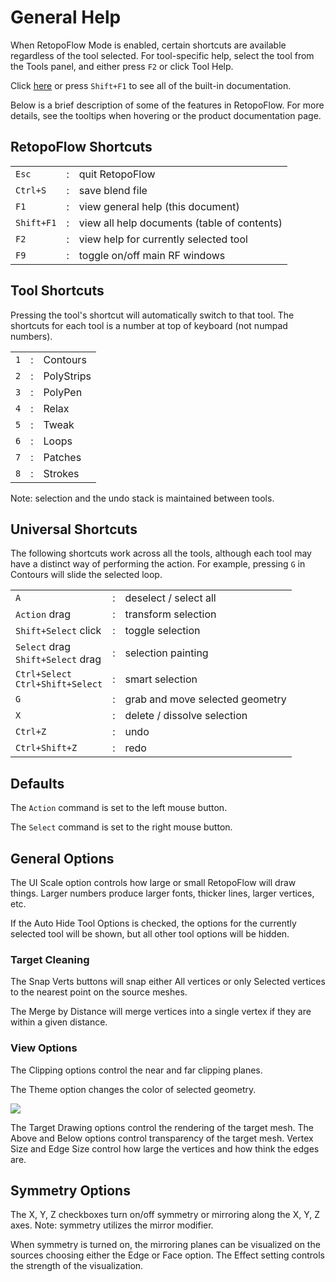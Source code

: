 # General Help

When RetopoFlow Mode is enabled, certain shortcuts are available regardless of the tool selected.
For tool-specific help, select the tool from the Tools panel, and either press `F2` or click Tool Help.

Click [here](table_of_contents.md) or press `Shift+F1` to see all of the built-in documentation.

Below is a brief description of some of the features in RetopoFlow.
For more details, see the tooltips when hovering or the product documentation page.


## RetopoFlow Shortcuts

|  |  |  |
| --- | --- | --- |
| `Esc`      | : | quit RetopoFlow |
| `Ctrl+S`   | : | save blend file |
| `F1`       | : | view general help (this document) |
| `Shift+F1` | : | view all help documents (table of contents) |
| `F2`       | : | view help for currently selected tool |
| `F9`       | : | toggle on/off main RF windows |

## Tool Shortcuts

Pressing the tool's shortcut will automatically switch to that tool.
The shortcuts for each tool is a number at top of keyboard (not numpad numbers).

|  |  |  |
| --- | --- | --- |
| `1` | : | Contours |
| `2` | : | PolyStrips |
| `3` | : | PolyPen |
| `4` | : | Relax |
| `5` | : | Tweak |
| `6` | : | Loops |
| `7` | : | Patches |
| `8` | : | Strokes |

Note: selection and the undo stack is maintained between tools.



## Universal Shortcuts

The following shortcuts work across all the tools, although each tool may have a distinct way of performing the action.
For example, pressing `G` in Contours will slide the selected loop.

|  |  |  |
| --- | --- | --- |
| `A` | : | deselect / select all |
| `Action` drag | : | transform selection |
| `Shift+Select` click | : | toggle selection |
| `Select` drag <br> `Shift+Select` drag | : | selection painting |
| `Ctrl+Select` <br> `Ctrl+Shift+Select` | : | smart selection |
| `G` | : | grab and move selected geometry |
| `X` | : | delete / dissolve selection |
| `Ctrl+Z` | : | undo |
| `Ctrl+Shift+Z` | : | redo |


## Defaults

The `Action` command is set to the left mouse button.

The `Select` command is set to the right mouse button.



## General Options

The UI Scale option controls how large or small RetopoFlow will draw things.
Larger numbers produce larger fonts, thicker lines, larger vertices, etc.

If the Auto Hide Tool Options is checked, the options for the currently selected tool will be shown, but all other tool options will be hidden.

<!-- The Maximize Area button will make the 3D view take up the entire Blender window, similar to pressing `Ctrl+Up` / `Shift+Space` / `Alt+F10`. -->




### Target Cleaning

The Snap Verts buttons will snap either All vertices or only Selected vertices to the nearest point on the source meshes.

The Merge by Distance will merge vertices into a single vertex if they are within a given distance.




### View Options

The Clipping options control the near and far clipping planes.

The Theme option changes the color of selected geometry.

![](help_themes.png)

The Target Drawing options control the rendering of the target mesh.
The Above and Below options control transparency of the target mesh.
Vertex Size and Edge Size control how large the vertices and how think the edges are.






## Symmetry Options

The X, Y, Z checkboxes turn on/off symmetry or mirroring along the X, Y, Z axes.
Note: symmetry utilizes the mirror modifier.

When symmetry is turned on, the mirroring planes can be visualized on the sources choosing either the Edge or Face option.
The Effect setting controls the strength of the visualization.
